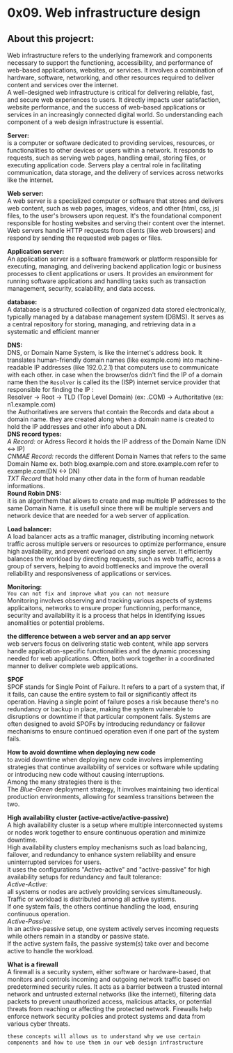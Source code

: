 # 0x09. Web infrastructure design
## About this projecrt:
Web infrastructure refers to the underlying framework and components necessary to support the functioning, accessibility, and performance of web-based applications, websites, or services. It involves a combination of hardware, software, networking, and other resources required to deliver content and services over the internet.  
A well-designed web infrastructure is critical for delivering reliable, fast, and secure web experiences to users. It directly impacts user satisfaction, website performance, and the success of web-based applications or services in an increasingly connected digital world.
So understanding each component of a web design infrastructure is essential.  

**Server:**  
is a computer or software dedicated to providing services, resources, or functionalities to other devices or users within a network. It responds to requests, such as serving web pages, handling email, storing files, or executing application code. Servers play a central role in facilitating communication, data storage, and the delivery of services across networks like the internet.   

**Web server:**  
A web server is a specialized computer or software that stores and delivers web content, such as web pages, images, videos, and other (html, css, js) files, to the user's browsers upon request. It's the foundational component responsible for hosting websites and serving their content over the internet. Web servers handle HTTP requests from clients (like web browsers) and respond by sending the requested web pages or files.  

**Application server:**  
An application server is a software framework or platform responsible for executing, managing, and delivering backend application logic or business processes to client applications or users. It provides an environment for running software applications and handling tasks such as transaction management, security, scalability, and data access.  

**database:**  
A database is a structured collection of organized data stored electronically, typically managed by a database management system (DBMS). It serves as a central repository for storing, managing, and retrieving data in a systematic and efficient manner  

**DNS:**  
DNS, or Domain Name System, is like the internet's address book. It translates human-friendly domain names (like example.com) into machine-readable IP addresses (like 192.0.2.1) that computers use to communicate with each other.
in case when the browser/os didn't find the IP of a domain name then the `Resolver` is called its the (ISP) internet service provider that responsible for finding the IP :  
Resolver -> Root -> TLD (Top Level Domain) (ex: .COM) -> Authoritative (ex: n1.example.com)  
the Authoritatives are servers that contain the Records and data about a domain name. they are created along when a domain name is created to hold the IP addresses and other info about a DN.  
**DNS record types:**  
*A Record:* or Adress Record it holds the IP address of the Domain Name (DN <-> IP)  
*CNMAE Record:* records the different Domain Names that refers to the same Domain Name ex. both blog.example.com and store.example.com refer to example.com(DN <-> DN)  
*TXT Record* that hold many other data in the form of human readable informations.  
**Round Robin DNS:**  
it is an algorithem that allows to create and map multiple IP addresses to the same Domain Name. it is usefull since there will be multiple servers and network device that are needed for a web server of application.  

**Load balancer:**  
A load balancer acts as a traffic manager, distributing incoming network traffic across multiple servers or resources to optimize performance, ensure high availability, and prevent overload on any single server. It efficiently balances the workload by directing requests, such as web traffic, across a group of servers, helping to avoid bottlenecks and improve the overall reliability and responsiveness of applications or services.  

**Monitoring:**  
`You can not fix and improve what you can not measure`  
Monitoring involves observing and tracking various aspects of systems applicaitons, networks to ensure proper functionning, performance, security and availability it is a process that helps in identifying issues anomalities or potential problems.  

**the difference between a web server and an app server**  
web servers focus on delivering static web content, while app servers handle application-specific functionalities and the dynamic processing needed for web applications. Often, both work together in a coordinated manner to deliver complete web applications.  

**SPOF**  
SPOF stands for Single Point of Failure. It refers to a part of a system that, if it fails, can cause the entire system to fail or significantly affect its operation. Having a single point of failure poses a risk because there's no redundancy or backup in place, making the system vulnerable to disruptions or downtime if that particular component fails. Systems are often designed to avoid SPOFs by introducing redundancy or failover mechanisms to ensure continued operation even if one part of the system fails.  

**How to avoid downtime when deploying new code**  
to avoid downtime when deploying new code involves implementing strategies that continue availability of services or software while updating or introducing new code without causing interruptions.  
Among the many strategies there is the:  
The *Blue-Green* deployment strategy, It involves maintaining two identical production environments, allowing for seamless transitions between the two.  

**High availability cluster (active-active/active-passive)**  
A high availability cluster is a setup where multiple interconnected systems or nodes work together to ensure continuous operation and minimize downtime.  
High availability clusters employ mechanisms such as load balancing, failover, and redundancy to enhance system reliability and ensure uninterrupted services for users.  
it uses the configurations "Active-active" and "active-passive"  for high availability setups for redundancy and fault tolerance:  
*Active-Active:*  
all systems or nodes are actively providing services simultaneously.  
Traffic or workload is distributed among all active systems.  
If one system fails, the others continue handling the load, ensuring continuous operation.  
*Active-Passive:*  
In an active-passive setup, one system actively serves incoming requests while others remain in a standby or passive state.  
If the active system fails, the passive system(s) take over and become active to handle the workload.  

**What is a firewall**  
A firewall is a security system, either software or hardware-based, that monitors and controls incoming and outgoing network traffic based on predetermined security rules. It acts as a barrier between a trusted internal network and untrusted external networks (like the internet), filtering data packets to prevent unauthorized access, malicious attacks, or potential threats from reaching or affecting the protected network. Firewalls help enforce network security policies and protect systems and data from various cyber threats.  

`these concepts will allows us to understand why we use certain components and how to use them in our web design infrastructure`
